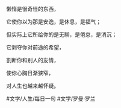 懒惰是很奇怪的东西，

它使你以为那是安逸，是休息，是福气；

但实际上它所给你的是无聊，是倦怠，是消沉；

它剥夺你对前途的希望，

割断你和别人的友情，

使你心胸日渐狭窄，

对人生也越来越怀疑。

#文学/人生/每日一句 #文学/罗曼·罗兰